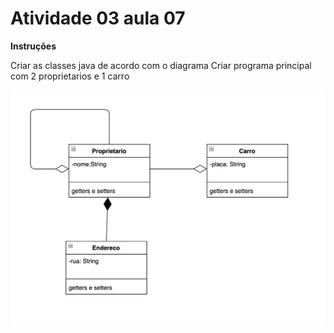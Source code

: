 # Atividade 03 aula 07

**Instruções**

Criar as classes java de acordo com o diagrama
Criar programa principal com 2 proprietarios e 1 carro

![](../images/aula07-atv03.png)